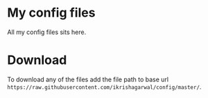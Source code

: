 # My config files
All my config files sits here.

# Download
To download any of the files add the file path to base url `https://raw.githubusercontent.com/ikrishagarwal/config/master/`.


